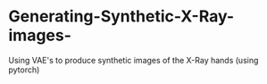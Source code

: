 # Generating-Synthetic-X-Ray-images-
Using VAE's to produce synthetic images of the X-Ray hands (using pytorch)
